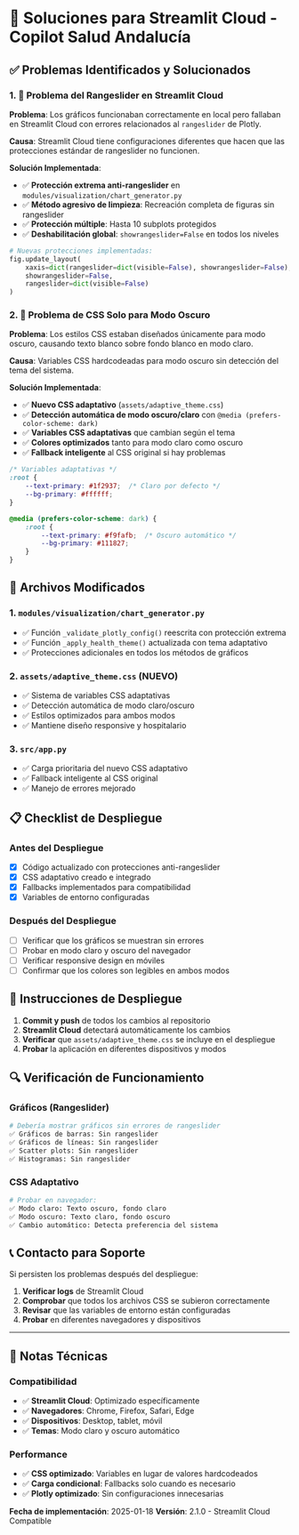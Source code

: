 # 🏥 Soluciones para Streamlit Cloud - Copilot Salud Andalucía

## ✅ Problemas Identificados y Solucionados

### 1. 🚨 **Problema del Rangeslider en Streamlit Cloud**

**Problema**: Los gráficos funcionaban correctamente en local pero fallaban en Streamlit Cloud con errores relacionados al `rangeslider` de Plotly.

**Causa**: Streamlit Cloud tiene configuraciones diferentes que hacen que las protecciones estándar de rangeslider no funcionen.

**Solución Implementada**:
- ✅ **Protección extrema anti-rangeslider** en `modules/visualization/chart_generator.py`
- ✅ **Método agresivo de limpieza**: Recreación completa de figuras sin rangeslider
- ✅ **Protección múltiple**: Hasta 10 subplots protegidos
- ✅ **Deshabilitación global**: `showrangeslider=False` en todos los niveles

```python
# Nuevas protecciones implementadas:
fig.update_layout(
    xaxis=dict(rangeslider=dict(visible=False), showrangeslider=False),
    showrangeslider=False,
    rangeslider=dict(visible=False)
)
```

### 2. 🎨 **Problema de CSS Solo para Modo Oscuro**

**Problema**: Los estilos CSS estaban diseñados únicamente para modo oscuro, causando texto blanco sobre fondo blanco en modo claro.

**Causa**: Variables CSS hardcodeadas para modo oscuro sin detección del tema del sistema.

**Solución Implementada**:
- ✅ **Nuevo CSS adaptativo** (`assets/adaptive_theme.css`)
- ✅ **Detección automática de modo oscuro/claro** con `@media (prefers-color-scheme: dark)`
- ✅ **Variables CSS adaptativas** que cambian según el tema
- ✅ **Colores optimizados** tanto para modo claro como oscuro
- ✅ **Fallback inteligente** al CSS original si hay problemas

```css
/* Variables adaptativas */
:root {
    --text-primary: #1f2937;  /* Claro por defecto */
    --bg-primary: #ffffff;
}

@media (prefers-color-scheme: dark) {
    :root {
        --text-primary: #f9fafb;  /* Oscuro automático */
        --bg-primary: #111827;
    }
}
```

## 🔧 Archivos Modificados

### 1. `modules/visualization/chart_generator.py`
- ✅ Función `_validate_plotly_config()` reescrita con protección extrema
- ✅ Función `_apply_health_theme()` actualizada con tema adaptativo
- ✅ Protecciones adicionales en todos los métodos de gráficos

### 2. `assets/adaptive_theme.css` (NUEVO)
- ✅ Sistema de variables CSS adaptativas
- ✅ Detección automática de modo claro/oscuro
- ✅ Estilos optimizados para ambos modos
- ✅ Mantiene diseño responsive y hospitalario

### 3. `src/app.py`
- ✅ Carga prioritaria del nuevo CSS adaptativo
- ✅ Fallback inteligente al CSS original
- ✅ Manejo de errores mejorado

## 📋 Checklist de Despliegue

### Antes del Despliegue
- [x] Código actualizado con protecciones anti-rangeslider
- [x] CSS adaptativo creado e integrado
- [x] Fallbacks implementados para compatibilidad
- [x] Variables de entorno configuradas

### Después del Despliegue
- [ ] Verificar que los gráficos se muestran sin errores
- [ ] Probar en modo claro y oscuro del navegador
- [ ] Verificar responsive design en móviles
- [ ] Confirmar que los colores son legibles en ambos modos

## 🚀 Instrucciones de Despliegue

1. **Commit y push** de todos los cambios al repositorio
2. **Streamlit Cloud** detectará automáticamente los cambios
3. **Verificar** que `assets/adaptive_theme.css` se incluye en el despliegue
4. **Probar** la aplicación en diferentes dispositivos y modos

## 🔍 Verificación de Funcionamiento

### Gráficos (Rangeslider)
```bash
# Debería mostrar gráficos sin errores de rangeslider
✅ Gráficos de barras: Sin rangeslider
✅ Gráficos de líneas: Sin rangeslider
✅ Scatter plots: Sin rangeslider
✅ Histogramas: Sin rangeslider
```

### CSS Adaptativo
```bash
# Probar en navegador:
✅ Modo claro: Texto oscuro, fondo claro
✅ Modo oscuro: Texto claro, fondo oscuro
✅ Cambio automático: Detecta preferencia del sistema
```

## 📞 Contacto para Soporte

Si persisten los problemas después del despliegue:

1. **Verificar logs** de Streamlit Cloud
2. **Comprobar** que todos los archivos CSS se subieron correctamente
3. **Revisar** que las variables de entorno están configuradas
4. **Probar** en diferentes navegadores y dispositivos

---

## 🏥 Notas Técnicas

### Compatibilidad
- ✅ **Streamlit Cloud**: Optimizado específicamente
- ✅ **Navegadores**: Chrome, Firefox, Safari, Edge
- ✅ **Dispositivos**: Desktop, tablet, móvil
- ✅ **Temas**: Modo claro y oscuro automático

### Performance
- ✅ **CSS optimizado**: Variables en lugar de valores hardcodeados
- ✅ **Carga condicional**: Fallbacks solo cuando es necesario
- ✅ **Plotly optimizado**: Sin configuraciones innecesarias

**Fecha de implementación**: 2025-01-18
**Versión**: 2.1.0 - Streamlit Cloud Compatible